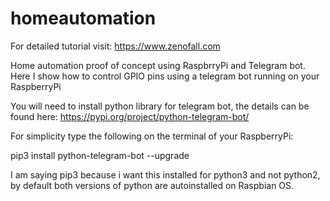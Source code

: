 # homeautomation
For detailed tutorial visit: https://www.zenofall.com



Home automation proof of concept using RaspbrryPi and Telegram bot. Here I show how to control GPIO pins using a telegram bot running on your RaspberryPi

You will need to install python library for telegram bot, the details can be found here:
https://pypi.org/project/python-telegram-bot/

For simplicity type the following on the terminal of your RaspberryPi:


pip3 install python-telegram-bot --upgrade

I am saying pip3 because i want this installed for python3 and not python2, by default both versions of python are autoinstalled on Raspbian OS. 
